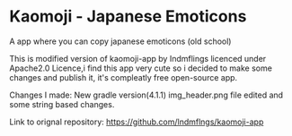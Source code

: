 # Kaomoji - Japanese Emoticons

A app where you can copy japanese emoticons (old school)


This is modified version of kaomoji-app by Indmflings licenced under Apache2.0 Licence,i find this app very cute so i decided to make some changes 
and publish it, it's compleatly free open-source app.

Changes I made:
New gradle version(4.1.1)
img_header.png file edited
and some string based changes.

Link to orignal repository:  https://github.com/lndmflngs/kaomoji-app
